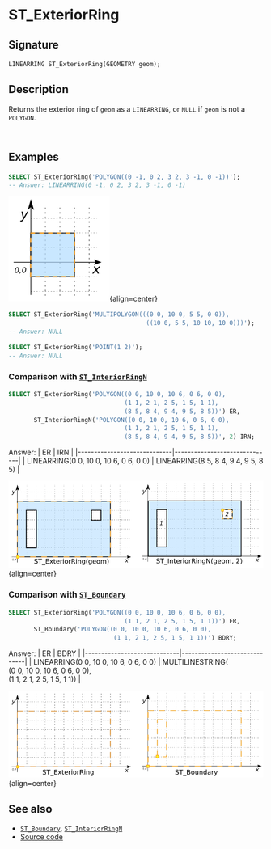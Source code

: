 # ST_ExteriorRing

## Signature

```sql
LINEARRING ST_ExteriorRing(GEOMETRY geom);
```

## Description

Returns the exterior ring of `geom` as a `LINEARRING`, or `NULL` if `geom` is
not a `POLYGON`.

```{include} type-warning_multipolygon.md
```

```{include} sfs-1-2-1.md
```

## Examples

```sql
SELECT ST_ExteriorRing('POLYGON((0 -1, 0 2, 3 2, 3 -1, 0 -1))');
-- Answer: LINEARRING(0 -1, 0 2, 3 2, 3 -1, 0 -1)
```

![](./ST_ExteriorRing_1.png){align=center}

```sql
SELECT ST_ExteriorRing('MULTIPOLYGON(((0 0, 10 0, 5 5, 0 0)),
                                      ((10 0, 5 5, 10 10, 10 0)))');
-- Answer: NULL
```

```sql
SELECT ST_ExteriorRing('POINT(1 2)');
-- Answer: NULL
```

### Comparison with [`ST_InteriorRingN`](../ST_InteriorRingN)

```sql
SELECT ST_ExteriorRing('POLYGON((0 0, 10 0, 10 6, 0 6, 0 0),
                                (1 1, 2 1, 2 5, 1 5, 1 1),
                                (8 5, 8 4, 9 4, 9 5, 8 5))') ER,
       ST_InteriorRingN('POLYGON((0 0, 10 0, 10 6, 0 6, 0 0),
                                (1 1, 2 1, 2 5, 1 5, 1 1),
                                (8 5, 8 4, 9 4, 9 5, 8 5))', 2) IRN;
```

Answer:
|             ER              |            IRN               |
|-----------------------------|------------------------------|
| LINEARRING(0 0, 10 0, 10 6, 0 6, 0 0) | LINEARRING(8 5, 8 4, 9 4, 9 5, 8 5) |

![](./ST_ExteriorRing_3.png){align=center}

### Comparison with [`ST_Boundary`](../ST_Boundary)

```sql
SELECT ST_ExteriorRing('POLYGON((0 0, 10 0, 10 6, 0 6, 0 0),
                                (1 1, 2 1, 2 5, 1 5, 1 1))') ER,
       ST_Boundary('POLYGON((0 0, 10 0, 10 6, 0 6, 0 0),
                             (1 1, 2 1, 2 5, 1 5, 1 1))') BDRY;
```
Answer:
|              ER             |            BDRY              |
|-----------------------------|------------------------------|
| LINEARRING(0 0, 10 0, 10 6, 0 6, 0 0) | MULTILINESTRING(<br>(0 0, 10 0, 10 6, 0 6, 0 0),<br> (1 1, 2 1, 2 5, 1 5, 1 1))   |

![](./ST_ExteriorRing_2.png){align=center}

## See also

* [`ST_Boundary`](../ST_Boundary), [`ST_InteriorRingN`](../ST_InteriorRingN)
* <a href="https://github.com/orbisgis/h2gis/blob/master/h2gis-functions/src/main/java/org/h2gis/functions/spatial/properties/ST_ExteriorRing.java" target="_blank">Source code</a>
